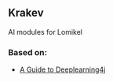 ## Krakev 

AI modules for Lomikel

### Based on:
- [A Guide to Deeplearning4j](https://www.baeldung.com/deeplearning4j)

